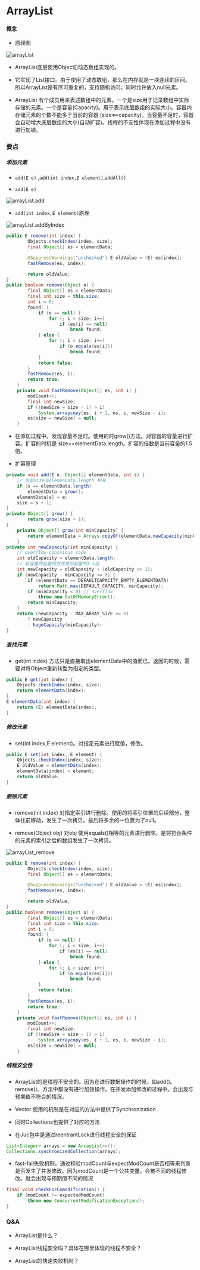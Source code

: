 # ArrayList

#### 概念

- 原理图

![arrayList](image/arrayList.png)

- ArrayList底层使用Object[]动态数组实现的。

- 它实现了List接口。由于使用了动态数组，那么在内存就是一块连续的区间。所以ArrayList是有序可重复的，支持随机访问。同时允许放入null元素。

- ArrayList 有个成员用来表述数组中的元素。一个是size用于记录数组中实际存储的元素。一个是容量(Capacity)。用于表示底层数组的实际大小。容器内存储元素的个数不能多于当前的容器 (size<==capacity)。当容量不足时，容器会自动增大底层数组的大小(自动扩容)。线程的不安性体现在添加过程中没有进行加锁。

### 要点

##### 添加元素

- `add(E e)` ,`add(int index,E element)`,`addAll()`

- `add(E e)`

![arrayList.add](image/arrayList.add.png)

- `add(int index,E element)`原理

![arrayList.addByIndex](image/arrayList.addByIndex.png)

```java
public E remove(int index) {
        Objects.checkIndex(index, size);
        final Object[] es = elementData;

        @SuppressWarnings("unchecked") E oldValue = (E) es[index];
        fastRemove(es, index);

        return oldValue;
}    
public boolean remove(Object o) {
        final Object[] es = elementData;
        final int size = this.size;
        int i = 0;
        found: {
            if (o == null) {
                for (; i < size; i++)
                    if (es[i] == null)
                        break found;
            } else {
                for (; i < size; i++)
                    if (o.equals(es[i]))
                        break found;
            }
            return false;
        }
        fastRemove(es, i);
        return true;
    }
    private void fastRemove(Object[] es, int i) {
        modCount++;
        final int newSize;
        if ((newSize = size - 1) > i)
            System.arraycopy(es, i + 1, es, i, newSize - i);
        es[size = newSize] = null;
    }
```



- 在添加过程中。发现容量不足时。使用的时grow()方法。对容器的容量进行扩容。扩容的时机是 size==elementData.length。扩容的倍数是当前容量的1.5倍。

- 扩容原理

```java
private void add(E e, Object[] elementData, int s) {
    // 当前size与elemenData.length 相等
    if (s == elementData.length)
        elementData = grow();
    elementData[s] = e;
    size = s + 1;
}
private Object[] grow() {
        return grow(size + 1);
}
    private Object[] grow(int minCapacity) {
        return elementData = Arrays.copyOf(elementData,newCapacity(minCapacity));
    }
private int newCapacity(int minCapacity) {
    // overflow-conscious code
    int oldCapacity = elementData.length;
    // 新容量的容量的方式是旧容量的1.5倍
    int newCapacity = oldCapacity + (oldCapacity >> 1);
    if (newCapacity - minCapacity <= 0) {
        if (elementData == DEFAULTCAPACITY_EMPTY_ELEMENTDATA)
            return Math.max(DEFAULT_CAPACITY, minCapacity);
        if (minCapacity < 0) // overflow
            throw new OutOfMemoryError();
        return minCapacity;
    }
    return (newCapacity - MAX_ARRAY_SIZE <= 0)
        ? newCapacity
        : hugeCapacity(minCapacity);
}
```

##### 查找元素

- get(int index) 方法只是直接取出elementData中的值而已。返回的时候，需要对将Object重新转型为指定的类型。

```java
public E get(int index) {
    Objects.checkIndex(index, size);
    return elementData(index);
}
E elementData(int index) {
    return (E) elementData[index];
}
```

##### 修改元素

- set(int index,E element)。对指定元素进行赋值，修改。

```java
public E set(int index, E element) {
    Objects.checkIndex(index, size);
    E oldValue = elementData(index);
    elementData[index] = element;
    return oldValue;
}
```

##### 删除元素

- remove(int index) 对指定索引进行删除。使用的将索引位置的后续部分，整体往前移动，发生了一次拷贝。最后将多余的一位置为了null。

- remove(Object obj) 对obj 使用equals()相等的元素进行删除。是将符合条件的元素的索引之后的数组发生了一次拷贝。

![arrayList_remove](image/arrayList_remove.png)

```java
public E remove(int index) {
        Objects.checkIndex(index, size);
        final Object[] es = elementData;

        @SuppressWarnings("unchecked") E oldValue = (E) es[index];
        fastRemove(es, index);

        return oldValue;
}    
public boolean remove(Object o) {
        final Object[] es = elementData;
        final int size = this.size;
        int i = 0;
        found: {
            if (o == null) {
                for (; i < size; i++)
                    if (es[i] == null)
                        break found;
            } else {
                for (; i < size; i++)
                    if (o.equals(es[i]))
                        break found;
            }
            return false;
        }
        fastRemove(es, i);
        return true;
    }
    private void fastRemove(Object[] es, int i) {
        modCount++;
        final int newSize;
        if ((newSize = size - 1) > i)
            System.arraycopy(es, i + 1, es, i, newSize - i);
        es[size = newSize] = null;
    }
```

##### 线程安全性

- ArrayList的是线程不安全的。因为在进行数据操作的时候。如add()。remove()。方法中都没有进行加锁操作。在并发添加修改的过程中。会出现与预期值不符合的情况。

- Vector 使用的机制是在对应的方法中提供了Synchronization 

- 同时Collections也提供了对应的方法

- 在Juc包中是通过reentrantLock进行线程安全的保证

```java
List<Integer> arrays = new ArrayList<>();
Collections.synchronizedCollection(arrays);
```

- fast-fail失败机制。通过校验modCount与expectModCount是否相等来判断是否发生了并发修改。因为modCount是一个公共变量。会被不同的线程修改。就会出现与预期值不同的情况

```java
final void checkForComodification() {
    if (modCount != expectedModCount)
        throw new ConcurrentModificationException();
}
```

### Q&A

- ArrayList是什么？

- ArrayList线程安全吗？具体在哪里体现的线程不安全？

- ArrayList的快速失败机制？